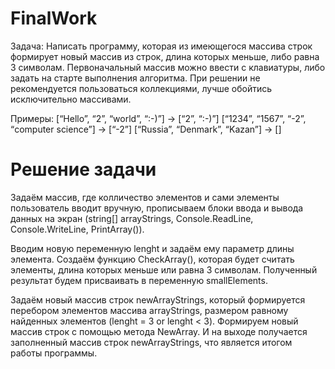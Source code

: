 # FinalWork

Задача: Написать программу, которая из имеющегося массива строк формирует новый массив из строк, длина которых меньше, либо равна 3 символам. Первоначальный массив можно ввести с клавиатуры, либо задать на старте выполнения алгоритма. При решении не рекомендуется пользоваться коллекциями, лучше обойтись исключительно массивами.

Примеры:
[“Hello”, “2”, “world”, “:-)”] → [“2”, “:-)”]
[“1234”, “1567”, “-2”, “computer science”] → [“-2”]
[“Russia”, “Denmark”, “Kazan”] → []

# Решение задачи

Задаём массив, где колличество элементов и сами элементы пользователь вводит вручную, прописываем блоки ввода и вывода данных на экран (string[] arrayStrings, Console.ReadLine, Console.WriteLine, PrintArray()).

Вводим новую переменную lenght и задаём ему параметр длины элемента. Создаём функцию CheckArray(), которая будет считать элементы, длина которых меньше или равна 3 символам. Полученный результат будем присваивать в переменную smallElements.

Задаём новый массив строк newArrayStrings, который формируется перебором элементов массива arrayStrings, размером равному найденных элементов (lenght = 3 or lenght < 3). Формируем новый массив строк с помощью метода NewArray. И на выходе получается заполненный массив строк newArrayStrings, что является итогом работы программы.